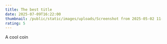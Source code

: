 ```yaml
---
title: The best title
date: 2025-07-09T16:22:00
thumbnail: /public/static/images/uploads/Screenshot from 2025-05-02 11-56-17.png
rating: 5
---
```

A cool coin

